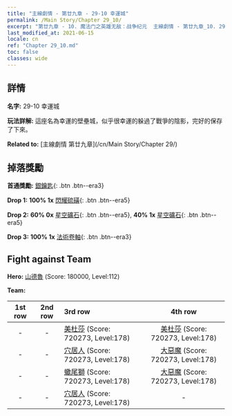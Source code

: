 ```yaml
---
title: "主線劇情 - 第廿九章 - 29-10 幸運城"
permalink: /Main Story/Chapter 29_10/
excerpt: "第廿九章 - 10. 魔法门之英雄无敌：战争纪元  主線劇情 - 第廿九章_10. 29-10 幸運城"
last_modified_at: 2021-06-15
locale: cn
ref: "Chapter 29_10.md"
toc: false
classes: wide
---
```


## 詳情

 **名字:** 29-10 幸運城

 **玩法詳解:** 這座名為幸運的壁壘城，似乎很幸運的躲過了戰爭的陰影，完好的保存了下來。

 **Related to:** [主線劇情 第廿九章](/cn/Main Story/Chapter 29/)

## 掉落獎勵

 **首通獎勵:** [銀鑰匙](/cn/Items/con_693/){: .btn .btn--era3}

 **Drop 1:** **100% 1x** [閃耀硫磺](/cn/Items/mat_99/){: .btn .btn--era5}

 **Drop 2:** **60% 0x** [星空礦石](/cn/Items/mat_89/){: .btn .btn--era5}, **40% 1x** [星空礦石](/cn/Items/mat_89/){: .btn .btn--era5}

 **Drop 3:** **100% 1x** [法術卷軸](/cn/Items/con_694/){: .btn .btn--era3}


## Fight against Team
 **Hero:** [山德魯](/cn/heroes/Sandro/) (Score: 180000, Level:112)

 **Team:**


  | 1st row | 2nd row | 3rd row | 4th row |
  |:----:|:----:|:----|:----:|
  | - | - | [美杜莎](/cn/units/Medusa/) (Score: 720273, Level:178)  | [美杜莎](/cn/units/Medusa/) (Score: 720273, Level:178)  |
  | - | - | [穴居人](/cn/units/Troglodyte/) (Score: 720273, Level:178)  | [大惡魔](/cn/units/Devil/) (Score: 720273, Level:178)  |
  | - | - | [蠍尾獅](/cn/units/Manticore/) (Score: 720273, Level:178)  | [大惡魔](/cn/units/Devil/) (Score: 720273, Level:178)  |
  | - | - | [穴居人](/cn/units/Troglodyte/) (Score: 720273, Level:178)  | - |


